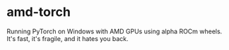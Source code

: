 # amd-torch
Running PyTorch on Windows with AMD GPUs using alpha ROCm wheels. It's fast, it's fragile, and it hates you back.
